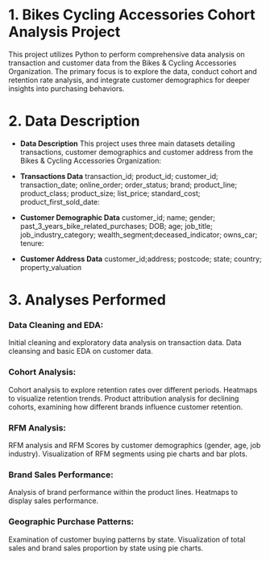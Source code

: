 # 1. Bikes Cycling Accessories Cohort Analysis Project 
This project utilizes Python to perform comprehensive data analysis on transaction and customer data from the Bikes & Cycling Accessories Organization. The primary focus is to explore the data, conduct cohort and retention rate analysis, and integrate customer demographics for deeper insights into purchasing behaviors.

# 2. Data Description
- **Data Description**
This project uses three main datasets detailing transactions, customer demographics and customer address from the Bikes & Cycling Accessories Organization:

- **Transactions Data**
transaction_id; product_id; customer_id; transaction_date; online_order; order_status; brand; product_line; product_class; product_size; list_price; standard_cost; product_first_sold_date: 
- **Customer Demographic Data**
customer_id; name; gender; past_3_years_bike_related_purchases; DOB; age; job_title; job_industry_category; wealth_segment;deceased_indicator; owns_car; tenure: 
- **Customer Address Data**
customer_id;address; postcode; state; country; property_valuation

# 3. Analyses Performed
### Data Cleaning and EDA:
Initial cleaning and exploratory data analysis  on transaction data.
Data cleansing and basic EDA on customer data.

### Cohort Analysis:
Cohort analysis to explore retention rates over different periods.
Heatmaps to visualize retention trends.
Product attribution analysis for declining cohorts, examining how different brands influence customer retention.

### RFM Analysis:
RFM analysis and RFM Scores by customer demographics (gender, age, job industry).
Visualization of RFM segments using pie charts and bar plots.

### Brand Sales Performance:
Analysis of brand performance within the product lines.
Heatmaps to display sales performance.

### Geographic Purchase Patterns:
Examination of customer buying patterns by state.
Visualization of total sales and brand sales proportion by state using pie charts.
